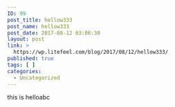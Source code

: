 ```yaml
---
ID: 99
post_title: hellow333
post_name: hellow333
post_date: 2017-08-12 03:06:30
layout: post
link: >
  https://wp.litefeel.com/blog/2017/08/12/hellow333/
published: true
tags: [ ]
categories:
  - Uncategorized
---
```

this is helloabc
